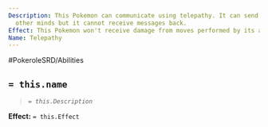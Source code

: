 ```yaml
---
Description: This Pokemon can communicate using telepathy. It can send messages to
  other minds but it cannot receive messages back.
Effect: This Pokemon won't receive damage from moves performed by its allies.
Name: Telepathy
---
```


#PokeroleSRD/Abilities

## `= this.name`

> *`= this.Description`*

**Effect:** `= this.Effect`

